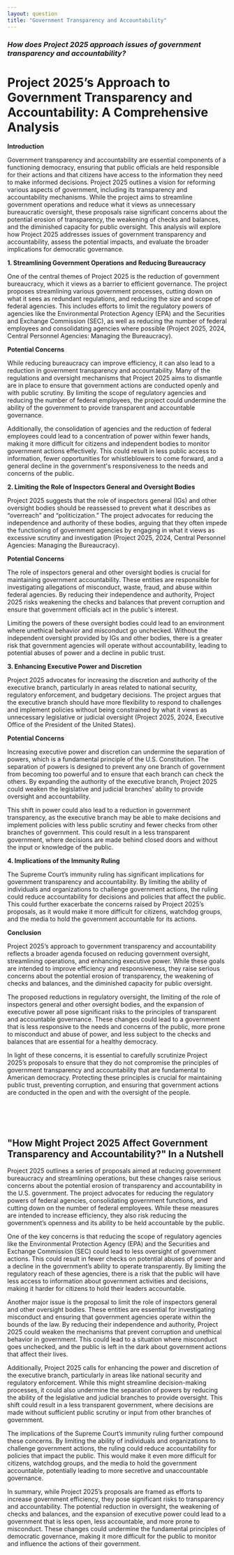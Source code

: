 ```yaml
---
layout: question
title: "Government Transparency and Accountability"
---
```


### *How does Project 2025 approach issues of government transparency and accountability?*


# Project 2025’s Approach to Government Transparency and Accountability: A Comprehensive Analysis

**Introduction**

Government transparency and accountability are essential components of a functioning democracy, ensuring that public officials are held responsible for their actions and that citizens have access to the information they need to make informed decisions. Project 2025 outlines a vision for reforming various aspects of government, including its transparency and accountability mechanisms. While the project aims to streamline government operations and reduce what it views as unnecessary bureaucratic oversight, these proposals raise significant concerns about the potential erosion of transparency, the weakening of checks and balances, and the diminished capacity for public oversight. This analysis will explore how Project 2025 addresses issues of government transparency and accountability, assess the potential impacts, and evaluate the broader implications for democratic governance.

**1. Streamlining Government Operations and Reducing Bureaucracy**

One of the central themes of Project 2025 is the reduction of government bureaucracy, which it views as a barrier to efficient governance. The project proposes streamlining various government processes, cutting down on what it sees as redundant regulations, and reducing the size and scope of federal agencies. This includes efforts to limit the regulatory powers of agencies like the Environmental Protection Agency (EPA) and the Securities and Exchange Commission (SEC), as well as reducing the number of federal employees and consolidating agencies where possible (Project 2025, 2024, Central Personnel Agencies: Managing the Bureaucracy).

**Potential Concerns**

While reducing bureaucracy can improve efficiency, it can also lead to a reduction in government transparency and accountability. Many of the regulations and oversight mechanisms that Project 2025 aims to dismantle are in place to ensure that government actions are conducted openly and with public scrutiny. By limiting the scope of regulatory agencies and reducing the number of federal employees, the project could undermine the ability of the government to provide transparent and accountable governance. 

Additionally, the consolidation of agencies and the reduction of federal employees could lead to a concentration of power within fewer hands, making it more difficult for citizens and independent bodies to monitor government actions effectively. This could result in less public access to information, fewer opportunities for whistleblowers to come forward, and a general decline in the government's responsiveness to the needs and concerns of the public.

**2. Limiting the Role of Inspectors General and Oversight Bodies**

Project 2025 suggests that the role of inspectors general (IGs) and other oversight bodies should be reassessed to prevent what it describes as “overreach” and “politicization.” The project advocates for reducing the independence and authority of these bodies, arguing that they often impede the functioning of government agencies by engaging in what it views as excessive scrutiny and investigation (Project 2025, 2024, Central Personnel Agencies: Managing the Bureaucracy).

**Potential Concerns**

The role of inspectors general and other oversight bodies is crucial for maintaining government accountability. These entities are responsible for investigating allegations of misconduct, waste, fraud, and abuse within federal agencies. By reducing their independence and authority, Project 2025 risks weakening the checks and balances that prevent corruption and ensure that government officials act in the public's interest.

Limiting the powers of these oversight bodies could lead to an environment where unethical behavior and misconduct go unchecked. Without the independent oversight provided by IGs and other bodies, there is a greater risk that government agencies will operate without accountability, leading to potential abuses of power and a decline in public trust.

**3. Enhancing Executive Power and Discretion**

Project 2025 advocates for increasing the discretion and authority of the executive branch, particularly in areas related to national security, regulatory enforcement, and budgetary decisions. The project argues that the executive branch should have more flexibility to respond to challenges and implement policies without being constrained by what it views as unnecessary legislative or judicial oversight (Project 2025, 2024, Executive Office of the President of the United States).

**Potential Concerns**

Increasing executive power and discretion can undermine the separation of powers, which is a fundamental principle of the U.S. Constitution. The separation of powers is designed to prevent any one branch of government from becoming too powerful and to ensure that each branch can check the others. By expanding the authority of the executive branch, Project 2025 could weaken the legislative and judicial branches' ability to provide oversight and accountability.

This shift in power could also lead to a reduction in government transparency, as the executive branch may be able to make decisions and implement policies with less public scrutiny and fewer checks from other branches of government. This could result in a less transparent government, where decisions are made behind closed doors and without the input or knowledge of the public.

**4. Implications of the Immunity Ruling**

The Supreme Court’s immunity ruling has significant implications for government transparency and accountability. By limiting the ability of individuals and organizations to challenge government actions, the ruling could reduce accountability for decisions and policies that affect the public. This could further exacerbate the concerns raised by Project 2025’s proposals, as it would make it more difficult for citizens, watchdog groups, and the media to hold the government accountable for its actions.

**Conclusion**

Project 2025’s approach to government transparency and accountability reflects a broader agenda focused on reducing government oversight, streamlining operations, and enhancing executive power. While these goals are intended to improve efficiency and responsiveness, they raise serious concerns about the potential erosion of transparency, the weakening of checks and balances, and the diminished capacity for public oversight.

The proposed reductions in regulatory oversight, the limiting of the role of inspectors general and other oversight bodies, and the expansion of executive power all pose significant risks to the principles of transparent and accountable governance. These changes could lead to a government that is less responsive to the needs and concerns of the public, more prone to misconduct and abuse of power, and less subject to the checks and balances that are essential for a healthy democracy.

In light of these concerns, it is essential to carefully scrutinize Project 2025’s proposals to ensure that they do not compromise the principles of government transparency and accountability that are fundamental to American democracy. Protecting these principles is crucial for maintaining public trust, preventing corruption, and ensuring that government actions are conducted in the open and with the oversight of the people.

<br><br><br>

## <span id="nutshell">"How Might Project 2025 Affect Government Transparency and Accountability?" In a Nutshell</span>

Project 2025 outlines a series of proposals aimed at reducing government bureaucracy and streamlining operations, but these changes raise serious concerns about the potential erosion of transparency and accountability in the U.S. government. The project advocates for reducing the regulatory powers of federal agencies, consolidating government functions, and cutting down on the number of federal employees. While these measures are intended to increase efficiency, they also risk reducing the government’s openness and its ability to be held accountable by the public.

One of the key concerns is that reducing the scope of regulatory agencies like the Environmental Protection Agency (EPA) and the Securities and Exchange Commission (SEC) could lead to less oversight of government actions. This could result in fewer checks on potential abuses of power and a decline in the government’s ability to operate transparently. By limiting the regulatory reach of these agencies, there is a risk that the public will have less access to information about government activities and decisions, making it harder for citizens to hold their leaders accountable.

Another major issue is the proposal to limit the role of inspectors general and other oversight bodies. These entities are essential for investigating misconduct and ensuring that government agencies operate within the bounds of the law. By reducing their independence and authority, Project 2025 could weaken the mechanisms that prevent corruption and unethical behavior in government. This could lead to a situation where misconduct goes unchecked, and the public is left in the dark about government actions that affect their lives.

Additionally, Project 2025 calls for enhancing the power and discretion of the executive branch, particularly in areas like national security and regulatory enforcement. While this might streamline decision-making processes, it could also undermine the separation of powers by reducing the ability of the legislative and judicial branches to provide oversight. This shift could result in a less transparent government, where decisions are made without sufficient public scrutiny or input from other branches of government.

The implications of the Supreme Court’s immunity ruling further compound these concerns. By limiting the ability of individuals and organizations to challenge government actions, the ruling could reduce accountability for policies that impact the public. This would make it even more difficult for citizens, watchdog groups, and the media to hold the government accountable, potentially leading to more secretive and unaccountable governance.

In summary, while Project 2025’s proposals are framed as efforts to increase government efficiency, they pose significant risks to transparency and accountability. The potential reduction in oversight, the weakening of checks and balances, and the expansion of executive power could lead to a government that is less open, less accountable, and more prone to misconduct. These changes could undermine the fundamental principles of democratic governance, making it more difficult for the public to monitor and influence the actions of their government.
